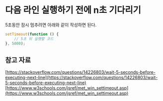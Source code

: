 # 다음 라인 실행하기 전에 n초 기다리기

5초동안 잠시 멈추려면 아래와 같이 작성하면 된다.

```jsx
setTimeout(function () {
    // 5초 뒤 실행할 코드
}, 5000);
```

## 참고 자료

[https://stackoverflow.com/questions/14226803/wait-5-seconds-before-executing-next-line](https://stackoverflow.com/questions/14226803/wait-5-seconds-before-executing-next-line)[https://www.w3schools.com/jsref/met_win_settimeout.asp](https://www.w3schools.com/jsref/met_win_settimeout.asp)